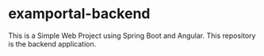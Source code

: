 # examportal-backend
This is a Simple Web Project using Spring Boot and Angular. This repository is the backend application. 
